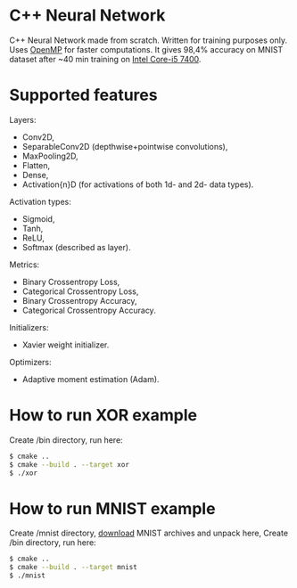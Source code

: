 # C++ Neural Network
C++ Neural Network made from scratch. Written for training purposes only. Uses [OpenMP](https://www.openmp.org/) for faster computations.
It gives 98,4% accuracy on MNIST dataset after ~40 min training on [Intel Core-i5 7400](https://ark.intel.com/content/www/ru/ru/ark/products/97147/intel-core-i5-7400-processor-6m-cache-up-to-3-50-ghz.html).
# Supported features
Layers:
* Conv2D,
* SeparableConv2D (depthwise+pointwise convolutions),
* MaxPooling2D,
* Flatten,
* Dense,
* Activation{n}D (for activations of both 1d- and 2d- data types).

Activation types:
* Sigmoid,
* Tanh,
* ReLU,
* Softmax (described as layer).

Metrics:
* Binary Crossentropy Loss,
* Categorical Crossentropy Loss,
* Binary Crossentropy Accuracy,
* Categorical Crossentropy Accuracy.

Initializers:
* Xavier weight initializer.

Optimizers:
* Adaptive moment estimation (Adam).
# How to run XOR example
Create /bin directory, run here:
```sh
$ cmake ..
$ cmake --build . --target xor
$ ./xor
```
# How to run MNIST example
Create /mnist directory, [download](http://yann.lecun.com/exdb/mnist/) MNIST archives and unpack here,
Create /bin directory, run here:
```sh
$ cmake ..
$ cmake --build . --target mnist
$ ./mnist
```